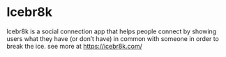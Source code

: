 # Icebr8k
Icebr8k is a social connection app that helps people connect by showing users what they have (or don’t have) in common with someone in order to break the ice.
see more at https://icebr8k.com/
